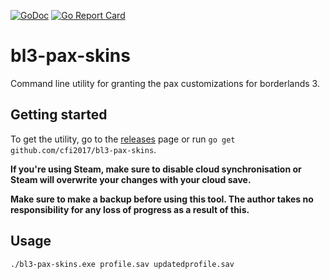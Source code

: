 [![GoDoc](https://godoc.org/github.com/cfi2017/bl3-pax-skins?status.svg)](https://godoc.org/github.com/cfi2017/bl3-save)
[![Go Report Card](https://goreportcard.com/badge/github.com/cfi2017/bl3-pax-skins)](https://goreportcard.com/report/github.com/cfi2017/bl3-save)

# bl3-pax-skins

Command line utility for granting the pax customizations for borderlands 3.

## Getting started

To get the utility, go to the [releases](https://github.com/cfi2017/bl3-pax-skins/releases) page or run `go get github.com/cfi2017/bl3-pax-skins`.

**If you're using Steam, make sure to disable cloud synchronisation or Steam will overwrite your changes with your cloud save.**

**Make sure to make a backup before using this tool. The author takes no responsibility for any loss of progress as a result of this.**

## Usage

```cmd
./bl3-pax-skins.exe profile.sav updatedprofile.sav
```
